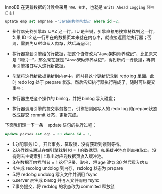 InnoDB 在更新数据的时候会采用` WAL 技术`，也就是 `Write Ahead Logging(预写日志)`

```sql
uptate emp set empname ='Java架构师养成记' where id =2;
```

- 执行器先找引擎取 ID=2 这一行。ID 是主键，引擎直接用搜索树找到这一行。如果 ID=2 这一行所在的数据页本来就在内存中，就直接返回给执行器；否则，需要先从磁盘读入内存，然后再返回；

- 执行器拿到引擎给的行数据，把这个值修改为“Java架构师养成记”，比如原来是 “测试一”，那么现在就是 "Java架构师养成记"，得到新的一行数据，再调用引擎接口写入这行新数据。

- 引擎将这行新数据更新到内存中，同时将这个更新记录到 redo  log 里面，此时 redo  log 处于 prepare 状态。然后告知执行器执行完成了，随时可以提交事务；

- 执行器生成这个操作的 binlog，并把 binlog 写入磁盘；

- 执行器调用引擎的提交事务接口，引擎把刚刚写入的 redo  log 的prepare状态改成提交 commit 状态，更新完成。

  

下面我们理一下一条　update 语句的执行过程：

```sql
update person set age = 30 where id = 1;
```

- 1.分配事务 ID ，开启事务，获取锁，没有获取到锁则等待。
- 2.执行器先通过存储引擎找到 id = 1 的数据页，如果缓冲池有则直接取出，没有则去主键索引上取出对应的数据页放入缓冲池。
- 3.在数据页内找到 id = 1 这行记录，取出，将 age 改为 30 然后写入内存
- 4.生成 redolog undolog 到内存，redolog 状态为 prepare
- 5.将 redolog undolog 写入文件并调用 fsync
- 6.server 层生成 binlog 并写入文件调用 fsync
- 7.事务提交，将 redolog 的状态改为 commited 释放锁